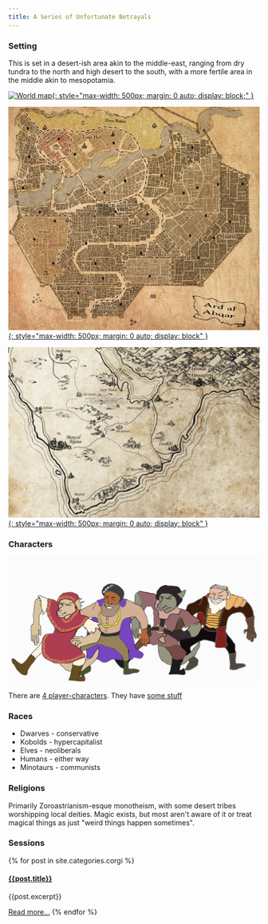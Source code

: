 ```yaml
---
title: A Series of Unfortunate Betrayals
---
```


### Setting

This is set in a desert-ish area akin to the middle-east, ranging from dry tundra to the north and high desert to the south, with a more fertile area in the middle akin to mesopotamia.

[![World map](assets/world-map.png){: style="max-width: 500px; margin: 0 auto; display: block;" }](assets/world-map.png)

[![Ard al'Abqar](assets/Ard_al_Abqar_Map.jpg){: style="max-width: 500px; margin: 0 auto; display: block" }](assets/Ard_al_Abqar_Map.jpg)

[![The south](assets/map-of-the-south.png){: style="max-width: 500px; margin: 0 auto; display: block" }](assets/map-of-the-south.png)

### Characters

![dumb-meme.gif](assets/Dumb-Meme.gif)

There are [4 player-characters](characters). They have [some stuff](cart)

### Races

* Dwarves - conservative
* Kobolds - hypercapitalist
* Elves - neoliberals
* Humans - either way
* Minotaurs - communists

### Religions

Primarily Zoroastrianism-esque monotheism, with some desert tribes worshipping local deities. Magic exists, but most aren't aware of it or treat magical things as just "weird things happen sometimes".

### Sessions

{% for post in site.categories.corgi %}
#### [{{post.title}}]({{post.url}})

{{post.excerpt}}

[Read more...]({{post.url}})
{% endfor %}
